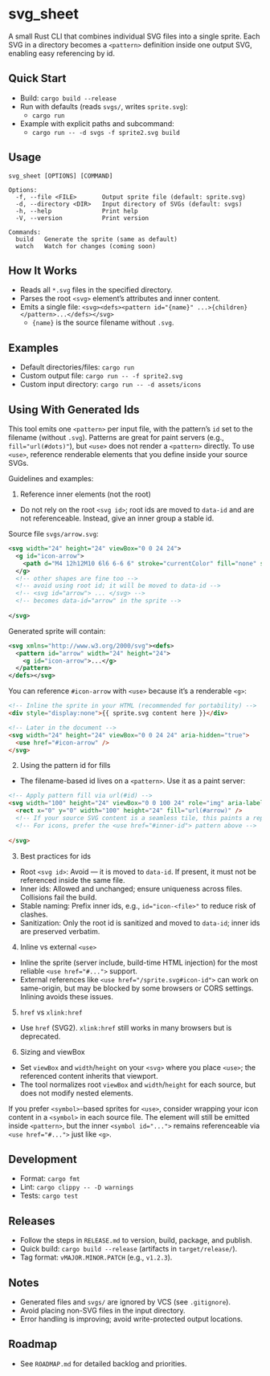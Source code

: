 # svg_sheet

A small Rust CLI that combines individual SVG files into a single sprite. Each SVG in a directory becomes a `<pattern>` definition inside one output SVG, enabling easy referencing by id.

## Quick Start
- Build: `cargo build --release`
- Run with defaults (reads `svgs/`, writes `sprite.svg`):
  - `cargo run`
- Example with explicit paths and subcommand:
  - `cargo run -- -d svgs -f sprite2.svg build`

## Usage
```
svg_sheet [OPTIONS] [COMMAND]

Options:
  -f, --file <FILE>       Output sprite file (default: sprite.svg)
  -d, --directory <DIR>   Input directory of SVGs (default: svgs)
  -h, --help              Print help
  -V, --version           Print version

Commands:
  build   Generate the sprite (same as default)
  watch   Watch for changes (coming soon)
```

## How It Works
- Reads all `*.svg` files in the specified directory.
- Parses the root `<svg>` element’s attributes and inner content.
- Emits a single file: `<svg><defs><pattern id="{name}" ...>{children}</pattern>...</defs></svg>`
  - `{name}` is the source filename without `.svg`.

## Examples
- Default directories/files: `cargo run`
- Custom output file: `cargo run -- -f sprite2.svg`
- Custom input directory: `cargo run -- -d assets/icons`

## Using <use> With Generated Ids

This tool emits one `<pattern>` per input file, with the pattern’s `id` set to the filename (without `.svg`). Patterns are great for paint servers (e.g., `fill="url(#dots)"`), but `<use>` does not render a `<pattern>` directly. To use `<use>`, reference renderable elements that you define inside your source SVGs.

Guidelines and examples:

1) Reference inner elements (not the root)

- Do not rely on the root `<svg id>`; root ids are moved to `data-id` and are not referenceable. Instead, give an inner group a stable id.

Source file `svgs/arrow.svg`:

```svg
<svg width="24" height="24" viewBox="0 0 24 24">
  <g id="icon-arrow">
    <path d="M4 12h12M10 6l6 6-6 6" stroke="currentColor" fill="none" stroke-width="2"/>
  </g>
  <!-- other shapes are fine too -->
  <!-- avoid using root id; it will be moved to data-id -->
  <!-- <svg id="arrow"> ... </svg> -->
  <!-- becomes data-id="arrow" in the sprite -->
  
</svg>
```

Generated sprite will contain:

```svg
<svg xmlns="http://www.w3.org/2000/svg"><defs>
  <pattern id="arrow" width="24" height="24">
    <g id="icon-arrow">...</g>
  </pattern>
</defs></svg>
```

You can reference `#icon-arrow` with `<use>` because it’s a renderable `<g>`:

```html
<!-- Inline the sprite in your HTML (recommended for portability) -->
<div style="display:none">{{ sprite.svg content here }}</div>

<!-- Later in the document -->
<svg width="24" height="24" viewBox="0 0 24 24" aria-hidden="true">
  <use href="#icon-arrow" />
</svg>
```

2) Using the pattern id for fills

- The filename-based id lives on a `<pattern>`. Use it as a paint server:

```html
<!-- Apply pattern fill via url(#id) -->
<svg width="100" height="24" viewBox="0 0 100 24" role="img" aria-label="Decorative pattern">
  <rect x="0" y="0" width="100" height="24" fill="url(#arrow)" />
  <!-- If your source SVG content is a seamless tile, this paints a repeated fill -->
  <!-- For icons, prefer the <use href="#inner-id"> pattern above -->
  
</svg>
```

3) Best practices for ids

- Root `<svg id>`: Avoid — it is moved to `data-id`. If present, it must not be referenced inside the same file.
- Inner ids: Allowed and unchanged; ensure uniqueness across files. Collisions fail the build.
- Stable naming: Prefix inner ids, e.g., `id="icon-<file>"` to reduce risk of clashes.
- Sanitization: Only the root id is sanitized and moved to `data-id`; inner ids are preserved verbatim.

4) Inline vs external `<use>`

- Inline the sprite (server include, build-time HTML injection) for the most reliable `<use href="#...">` support.
- External references like `<use href="/sprite.svg#icon-id">` can work on same-origin, but may be blocked by some browsers or CORS settings. Inlining avoids these issues.

5) `href` vs `xlink:href`

- Use `href` (SVG2). `xlink:href` still works in many browsers but is deprecated.

6) Sizing and viewBox

- Set `viewBox` and `width`/`height` on your `<svg>` where you place `<use>`; the referenced content inherits that viewport.
- The tool normalizes root `viewBox` and `width`/`height` for each source, but does not modify nested elements.

If you prefer `<symbol>`-based sprites for `<use>`, consider wrapping your icon content in a `<symbol>` in each source file. The element will still be emitted inside `<pattern>`, but the inner `<symbol id="...">` remains referenceable via `<use href="#...">` just like `<g>`.

## Development
- Format: `cargo fmt`
- Lint: `cargo clippy -- -D warnings`
- Tests: `cargo test`

## Releases
- Follow the steps in `RELEASE.md` to version, build, package, and publish.
- Quick build: `cargo build --release` (artifacts in `target/release/`).
- Tag format: `vMAJOR.MINOR.PATCH` (e.g., `v1.2.3`).

## Notes
- Generated files and `svgs/` are ignored by VCS (see `.gitignore`).
- Avoid placing non-SVG files in the input directory.
- Error handling is improving; avoid write-protected output locations.

## Roadmap
- See `ROADMAP.md` for detailed backlog and priorities.
